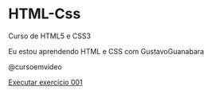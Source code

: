 # HTML-Css
 Curso de HTML5 e CSS3 

Eu estou aprendendo HTML e CSS com GustavoGuanabara

@cursoemvideo

<a href="https://pedrodecarlos.github.io/HTML-Css/Exercícios/ex001/index.html">Executar exercício 001</a>